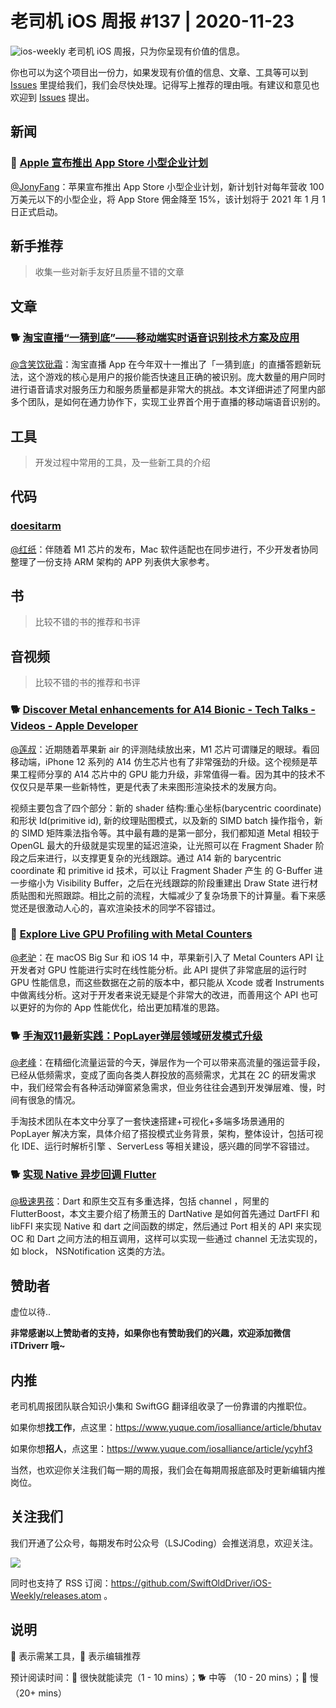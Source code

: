 # 老司机 iOS 周报 #137 | 2020-11-23

![ios-weekly](https://github.com/SwiftOldDriver/iOS-Weekly/blob/master/assets/ios-weekly.png?raw=true)
老司机 iOS 周报，只为你呈现有价值的信息。

你也可以为这个项目出一份力，如果发现有价值的信息、文章、工具等可以到 [Issues](https://github.com/SwiftOldDriver/iOS-Weekly/issues) 里提给我们，我们会尽快处理。记得写上推荐的理由哦。有建议和意见也欢迎到 [Issues](https://github.com/SwiftOldDriver/iOS-Weekly/issues) 提出。

## 新闻

### 🐎 [Apple 宣布推出 App Store 小型企业计划](https://www.apple.com.cn/newsroom/2020/11/apple-announces-app-store-small-business-program/)

[@JonyFang](https://github.com/JonyFang)：苹果宣布推出 App Store 小型企业计划，新计划针对每年营收 100 万美元以下的小型企业，将 App Store 佣金降至 15%，该计划将于 2021 年 1 月 1 日正式启动。

## 新手推荐

> 收集一些对新手友好且质量不错的文章

## 文章

### 🐕 [淘宝直播“一猜到底”——移动端实时语音识别技术方案及应用](https://mp.weixin.qq.com/s/jX7utUnk0BOnu7cVnjNe1w)

[@含笑饮砒霜](https://weibo.com/chinafishnews/)：淘宝直播 App 在今年双十一推出了「一猜到底」的直播答题新玩法，这个游戏的核心是用户的报价能否快速且正确的被识别。庞大数量的用户同时进行语音请求对服务压力和服务质量都是非常大的挑战。本文详细讲述了阿里内部多个团队，是如何在通力协作下，实现工业界首个用于直播的移动端语音识别的。


## 工具

> 开发过程中常用的工具，及一些新工具的介绍

## 代码

### [doesitarm](https://github.com/ThatGuySam/doesitarm)

[@红纸](http://github.com/nianran)：伴随着 M1 芯片的发布，Mac 软件适配也在同步进行，不少开发者协同整理了一份支持 ARM 架构的 APP 列表供大家参考。

## 书

> 比较不错的书的推荐和书评

## 音视频

> 比较不错的书的推荐和书评

### 🐕 [Discover Metal enhancements for A14 Bionic - Tech Talks - Videos - Apple Developer](https://developer.apple.com/videos/play/tech-talks/10858)

[@莲叔](http://aaaron7.github.io/)：近期随着苹果新 air 的评测陆续放出来，M1 芯片可谓赚足的眼球。看回移动端，iPhone 12 系列的 A14 仿生芯片也有了非常强劲的升级。这个视频是苹果工程师分享的 A14 芯片中的 GPU 能力升级，非常值得一看。因为其中的技术不仅仅只是苹果一些新特性，更是代表了未来图形渲染技术的发展方向。

视频主要包含了四个部分：新的 shader 结构:重心坐标(barycentric coordinate)和形状 Id(primitive id), 新的纹理贴图模式，以及新的 SIMD batch 操作指令，新的 SIMD 矩阵乘法指令等。其中最有趣的是第一部分，我们都知道 Metal 相较于 OpenGL 最大的升级就是实现里的延迟渲染，让光照可以在 Fragment Shader 阶段之后来进行，以支撑更复杂的光线跟踪。通过 A14 新的 barycentric coordinate 和 primitive id 技术，可以让 Fragment Shader 产生 的 G-Buffer 进一步缩小为 Visibility Buffer，之后在光线跟踪的阶段重建出 Draw State 进行材质贴图和光照跟踪。相比之前的流程，大幅减少了复杂场景下的计算量。看下来感觉还是很激动人心的，喜欢渲染技术的同学不容错过。

### 🐢 [Explore Live GPU Profiling with Metal Counters](https://developer.apple.com/videos/play/tech-talks/10001)

[@老驴](https://www.weibo.com/6090610445)：在 macOS Big Sur 和 iOS 14 中，苹果新引入了 Metal Counters API 让开发者对 GPU 性能进行实时在线性能分析。此 API 提供了非常底层的运行时 GPU 性能信息，而这些数据在之前的版本中，都只能从 Xcode 或者 Instruments 中做离线分析。这对于开发者来说无疑是个非常大的改进，而善用这个 API 也可以更好的为你的 App 性能优化，给出更加精准的思路。


### 🐕 [手淘双11最新实践：PopLayer弹层领域研发模式升级](https://mp.weixin.qq.com/s/yYsWHv0kq7HK54e1kPBprw)

[@老峰](https://www.github.com/gesantung)：在精细化流量运营的今天，弹层作为一个可以带来高流量的强运营手段，已经从低频需求，变成了面向各类人群投放的高频需求，尤其在 2C 的研发需求中，我们经常会有各种活动弹窗紧急需求，但业务往往会遇到开发弹层难、慢，时间有很急的情况。

手淘技术团队在本文中分享了一套快速搭建+可视化+多端多场景通用的 PopLayer 解决方案，具体介绍了搭投模式业务背景，架构，整体设计，包括可视化 IDE、运行时解析引擎 、ServerLess 等相关建设，感兴趣的同学不容错过。

### 🐕 [实现 Native 异步回调 Flutter](http://yulingtianxia.com/blog/2020/10/25/Asynchronous-Callback-for-Flutter/)

[@极速男孩](https://github.com/ztlyyznf001)：Dart 和原生交互有多重选择，包括 channel ，阿里的 FlutterBoost，本文主要介绍了杨萧玉的 DartNative 是如何首先通过 DartFFI 和 libFFI 来实现 Native 和 dart 之间函数的绑定，然后通过 Port 相关的 API 来实现 OC 和 Dart 之间方法的相互调用，这样可以实现一些通过 channel 无法实现的，如 block， NSNotification 这类的方法。

## 赞助者

虚位以待..

**非常感谢以上赞助者的支持，如果你也有赞助我们的兴趣，欢迎添加微信 iTDriverr 哦~**

## 内推

老司机周报团队联合知识小集和 SwiftGG 翻译组收录了一份靠谱的内推职位。

如果你想**找工作**，点这里：https://www.yuque.com/iosalliance/article/bhutav

如果你想**招人**，点这里：https://www.yuque.com/iosalliance/article/ycyhf3

当然，也欢迎你关注我们每一期的周报，我们会在每期周报底部及时更新编辑内推岗位。

## 关注我们

我们开通了公众号，每期发布时公众号（LSJCoding）会推送消息，欢迎关注。

![](https://github.com/SwiftOldDriver/iOS-Weekly/blob/master/assets/qrcode_for_wechat.jpg?raw=true)

同时也支持了 RSS 订阅：https://github.com/SwiftOldDriver/iOS-Weekly/releases.atom 。

## 说明

🚧 表示需某工具，🌟 表示编辑推荐

预计阅读时间：🐎 很快就能读完（1 - 10 mins）；🐕 中等 （10 - 20 mins）；🐢 慢（20+ mins）
